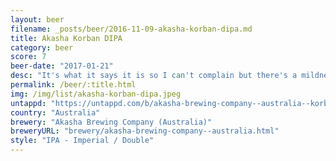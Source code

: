 ```yaml
---
layout: beer
filename: _posts/beer/2016-11-09-akasha-korban-dipa.md
title: Akasha Korban DIPA
category: beer
score: 7
beer-date: "2017-01-21"
desc: "It's what it says it is so I can't complain but there's a mildness that leaves me wanting.  Neither a great hop profile nor a punch in the face. Perhaps if I got a pint it would have been better"
permalink: /beer/:title.html
img: /img/list/akasha-korban-dipa.jpeg
untappd: "https://untappd.com/b/akasha-brewing-company--australia--korben-d--double-ipa/1336956"
country: "Australia"
brewery: "Akasha Brewing Company (Australia)"
breweryURL: "brewery/akasha-brewing-company--australia.html"
style: "IPA - Imperial / Double"
---
```

